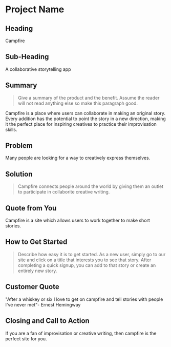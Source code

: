 # Project Name #

<!-- 
> This material was originally posted [here](http://www.quora.com/What-is-Amazons-approach-to-product-development-and-product-management). It is reproduced here for posterities sake.

There is an approach called "working backwards" that is widely used at Amazon. They work backwards from the customer, rather than starting with an idea for a product and trying to bolt customers onto it. While working backwards can be applied to any specific product decision, using this approach is especially important when developing new products or features.

For new initiatives a product manager typically starts by writing an internal press release announcing the finished product. The target audience for the press release is the new/updated product's customers, which can be retail customers or internal users of a tool or technology. Internal press releases are centered around the customer problem, how current solutions (internal or external) fail, and how the new product will blow away existing solutions.

If the benefits listed don't sound very interesting or exciting to customers, then perhaps they're not (and shouldn't be built). Instead, the product manager should keep iterating on the press release until they've come up with benefits that actually sound like benefits. Iterating on a press release is a lot less expensive than iterating on the product itself (and quicker!).

If the press release is more than a page and a half, it is probably too long. Keep it simple. 3-4 sentences for most paragraphs. Cut out the fat. Don't make it into a spec. You can accompany the press release with a FAQ that answers all of the other business or execution questions so the press release can stay focused on what the customer gets. My rule of thumb is that if the press release is hard to write, then the product is probably going to suck. Keep working at it until the outline for each paragraph flows. 

Oh, and I also like to write press-releases in what I call "Oprah-speak" for mainstream consumer products. Imagine you're sitting on Oprah's couch and have just explained the product to her, and then you listen as she explains it to her audience. That's "Oprah-speak", not "Geek-speak".

Once the project moves into development, the press release can be used as a touchstone; a guiding light. The product team can ask themselves, "Are we building what is in the press release?" If they find they're spending time building things that aren't in the press release (overbuilding), they need to ask themselves why. This keeps product development focused on achieving the customer benefits and not building extraneous stuff that takes longer to build, takes resources to maintain, and doesn't provide real customer benefit (at least not enough to warrant inclusion in the press release).
 -->
 
## Heading ##
Campfire

## Sub-Heading ##
A collaborative storytelling app

## Summary ##
  > Give a summary of the product and the benefit. Assume the reader will not read anything else so make this paragraph good.

  Campfire is a place where users can collaborate in making an original story. Every addition has the potential to point the story in a new direction, making it the perfect place for inspiring creatives to practice their improvisation skills.
## Problem ##
  Many people are looking for a way to creatively express themselves.

## Solution ##
  > Campfire connects people around the world by giving them an outlet to participate in collaborite creative writing.

## Quote from You ##
Campfire is a site which allows users to work together to make short stories.

## How to Get Started ##
  > Describe how easy it is to get started.
  As a new user, simply go to our site and click on a title that interests you to see that story. After completing a quick signup, you can add to that story or create an entirely new story.

## Customer Quote ##
"After a whiskey or six I love to get on campfire and tell stories with people I've never met"- Ernest Hemingway

## Closing and Call to Action ##
  If you are a fan of improvisation or creative writing, then campfire is the perfect site for you.
